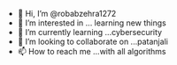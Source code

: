 - 👋 Hi, I’m @robabzehra1272
- 👀 I’m interested in ... learning new things
- 🌱 I’m currently learning ...cybersecurity
- 💞️ I’m looking to collaborate on ...patanjali
- 📫 How to reach me ...with all algorithms

<!---
robabzehra1272/robabzehra1272 is a ✨ special ✨ repository because its `README.md` (this file) appears on your GitHub profile.
You can click the Preview link to take a look at your changes.
--->
